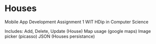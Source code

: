 # Houses

Mobile App Development Assignment 1
WIT HDip in Computer Science

Includes:
Add, Delete, Update (House)
Map usage (google maps)
Image picker (picasso)
JSON (Houses persistance)
